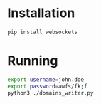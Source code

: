 # Installation

```bash
pip install websockets
```


# Running

```bash
export username=john.doe
export password=awfs/fk;f
python3 ./domains_writer.py
```
